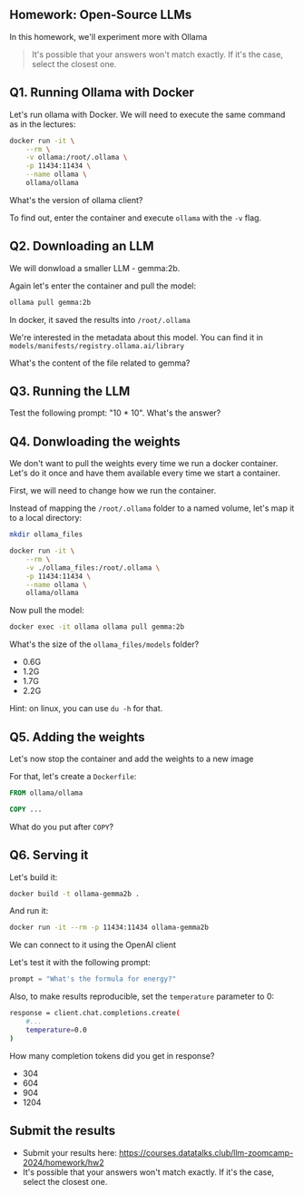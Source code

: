 ## Homework: Open-Source LLMs

In this homework, we'll experiment more with Ollama

> It's possible that your answers won't match exactly. If it's the case, select the closest one.

## Q1. Running Ollama with Docker

Let's run ollama with Docker. We will need to execute the
same command as in the lectures:

```bash
docker run -it \
    --rm \
    -v ollama:/root/.ollama \
    -p 11434:11434 \
    --name ollama \
    ollama/ollama
```

What's the version of ollama client?

To find out, enter the container and execute `ollama` with the `-v` flag.


## Q2. Downloading an LLM

We will donwload a smaller LLM - gemma:2b.

Again let's enter the container and pull the model:

```bash
ollama pull gemma:2b
```

In docker, it saved the results into `/root/.ollama`

We're interested in the metadata about this model. You can find
it in `models/manifests/registry.ollama.ai/library`

What's the content of the file related to gemma?

## Q3. Running the LLM

Test the following prompt: "10 * 10". What's the answer?

## Q4. Donwloading the weights

We don't want to pull the weights every time we run
a docker container. Let's do it once and have them available
every time we start a container.

First, we will need to change how we run the container.

Instead of mapping the `/root/.ollama` folder to a named volume,
let's map it to a local directory:

```bash
mkdir ollama_files

docker run -it \
    --rm \
    -v ./ollama_files:/root/.ollama \
    -p 11434:11434 \
    --name ollama \
    ollama/ollama
```

Now pull the model:

```bash
docker exec -it ollama ollama pull gemma:2b
```

What's the size of the `ollama_files/models` folder?

* 0.6G
* 1.2G
* 1.7G
* 2.2G

Hint: on linux, you can use `du -h` for that.

## Q5. Adding the weights

Let's now stop the container and add the weights
to a new image

For that, let's create a `Dockerfile`:

```dockerfile
FROM ollama/ollama

COPY ...
```

What do you put after `COPY`?

## Q6. Serving it

Let's build it:

```bash
docker build -t ollama-gemma2b .
```

And run it:

```bash
docker run -it --rm -p 11434:11434 ollama-gemma2b
```

We can connect to it using the OpenAI client

Let's test it with the following prompt:

```python
prompt = "What's the formula for energy?"
```

Also, to make results reproducible, set the `temperature` parameter to 0:

```bash
response = client.chat.completions.create(
    #...
    temperature=0.0
)
```

How many completion tokens did you get in response?

* 304
* 604
* 904
* 1204

## Submit the results

* Submit your results here: https://courses.datatalks.club/llm-zoomcamp-2024/homework/hw2
* It's possible that your answers won't match exactly. If it's the case, select the closest one.
